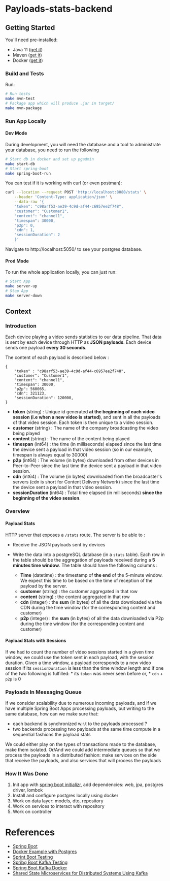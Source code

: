 # Payloads-stats-backend

## Getting Started

You'll need pre-installed:

* Java 11 ([get it](https://adoptopenjdk.net/installation.html))
* Maven ([get it](https://maven.apache.org/install.html))
* Docker ([get it](https://docs.docker.com/get-docker/))

### Build and Tests

Run:

```sh
# Run tests
make mvn-test
# Package app which will produce .jar in target/
make mvn-package
```

### Run App Locally


#### Dev Mode

During development, you will need the database and a tool to administrate your database, you need to run the following

```sh
# Start db in docker and set up pgadmin 
make start-db
# Start spring-boot
make spring-boot-run
```

You can test if it is working with curl (or even postman):

```sh
curl --location --request POST 'http://localhost:8080/stats' \
    --header 'Content-Type: application/json' \
    --data-raw '{
    "token": "c98arf53-ae39-4c9d-af44-c6957ee2f748",
    "customer": "Customer1",
    "content": "channel1",
    "timespan": 30000,
    "p2p": 0,
    "cdn": 1,
    "sessionDuration": 2
    }'
```

Navigate to http://localhost:5050/ to see your postgres database.
#### Prod Mode
To run the whole application locally, you can just run:

```sh
# Start App
make server-up
# Stop App
make server-down
```

## Context

### Introduction

Each device playing a video sends statistics to our data pipeline. That data is sent by each device through HTTP as **JSON payloads**. Each device sends one payload **every 30 seconds**.

The content of each payload is described below : 
```
{
    "token" : "c98arf53-ae39-4c9d-af44-c6957ee2f748",
    "customer": "Customer1",
    "content": "channel1",
    "timespan": 30000,
    "p2p": 560065,
    "cdn": 321123,
    "sessionDuration": 120000,
}
```

- **token** (string) : Unique id generated **at the beginning of each video session (i.e when a new video is started)**, and sent in all the payloads of that video session. Each token is then unique to a video session.
- **customer** (string) : The name of the company broadcasting the video being played
- **content** (string) : The name of the content being played
- **timespan** (int64) : the time (in milliseconds) elapsed since the last time the device sent a payload in that video session (so in our example, timespan is always equal to 30000)
- **p2p** (int64) : The volume (in bytes) downloaded from other devices in Peer-to-Peer since the last time the device sent a payload in that video session.
- **cdn** (int64) : The volume (in bytes) downloaded from the broadcaster's servers (cdn is short for Content Delivery Network) since the last time the device sent a payload in that video session.
- **sessionDuration** (int64) : Total time elapsed (in milliseconds) **since the beginning of the video session**.

### Overview

#### Payload Stats 

HTTP server that exposes a `/stats` route. The server is be able to : 

- Receive the JSON payloads sent by devices
- Write the data into a postgreSQL database (in a `stats` table). Each row in the table should be the aggregation of payloads received during a **5 minutes time window**. The table should have the following columns :

    * **Time** (datetime) : the timestamp of **the end** of the 5-minute window. We expect this time to be based on the time of reception of the payload by the server.
    * **customer** (string) : the customer aggregated in that row
    * **content** (string) : the content aggregated in that row
    * **cdn** (integer) : the **sum** (in bytes) of all the data downloaded via the CDN during the time window (for the corresponding content and customer)
    * **p2p** (integer) : the **sum** (in bytes) of all the data downloaded via P2p during the time window (for the corresponding content and customer)

#### Payload Stats with Sessions

If we had to count the number of video sessions started in a given time window, we could use the token sent in each payload, with the session duration.
Given a time window, a payload corresponds to a new video session if its `sessionDuration` is less than the time window length and if one of the two following is fulfilled:
    * its `token` was never seen before or,
    * `cdn` + `p2p` is 0

### Payloads In Messaging Queue

If we consider scalability due to numerous incoming payloads, and if we have multiple Spring Boot Apps processing payloads, but writing to the same database, how can we make sure that:
* each backend is synchronized w.r.t to the payloads processed ? 
* two backends processing two payloads at the same time compute in a sequential fashions the payload stats

We could either play on the types of transactions made to the database, make them isolated. Or/And we could add intermediate queues so that we process the payloads in a distributed fashion: make services on the side that receive the payloads, and also services that will process the payloads
### How It Was Done

1. Init app with [spring boot initializr](https://start.spring.io/), add dependencies: web, jpa, postgres driver, lombok
2. Install and configure postgres locally using docker
3. Work on data layer: models, dto, repository
4. Work on services to interact with repository
5. Work on controller


# References

* [Spring Boot](https://spring.io/projects/spring-boot)
* [Docker Example with Postgres](https://towardsdatascience.com/how-to-run-postgresql-and-pgadmin-using-docker-3a6a8ae918b5)
* [Sprint Boot Testing](https://www.baeldung.com/spring-boot-testing)
* [Spribg Boot Kafka Testing](https://www.baeldung.com/spring-boot-kafka-testing)
* [Spring Boot Kafka Docker](https://habr.com/en/post/529222/)
* [Shared State Microservices for Distributed Systems Using Kafka](https://www.confluent.io/blog/building-shared-state-microservices-for-distributed-systems-using-kafka-streams/)

